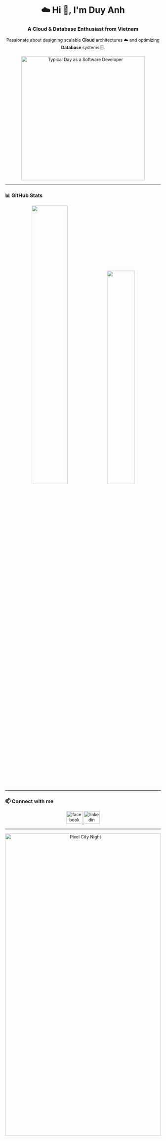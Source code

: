 <h1 align="center">☁️ Hi 👋, I'm Duy Anh</h1>
<h3 align="center">A Cloud & Database Enthusiast from Vietnam</h3>

<p align="center">
  Passionate about designing scalable <strong>Cloud</strong> architectures ☁️ and optimizing <strong>Database</strong> systems 🗄️.
</p>

<!-- GIF mở đầu -->
<p align="center">
  <img src="https://github.com/user-attachments/assets/17521bbc-e79f-4026-a27d-bf4737db03ea" 
       alt="Typical Day as a Software Developer" width="400"/>
</p>

---

### 📊 GitHub Stats
<div align="center">
  <img width="48%" src="https://github-readme-stats.vercel.app/api?username=duyanhdinh03&count_private=true&show_icons=true&theme=tokyonight&rank_icon=github&border_radius=10"/>
  <img width="42%" src="https://github-readme-stats.vercel.app/api/top-langs/?username=duyanhdinh03&theme=tokyonight&layout=compact&langs_count=8&hide_border=false"/>
</div>

---

### 📫 Connect with me
<p align="center">
  <a href="https://www.facebook.com/d.anhh.171/" target="_blank">
    <img src="https://raw.githubusercontent.com/maurodesouza/profile-readme-generator/master/src/assets/icons/social/facebook/default.svg" 
         width="52" height="40" alt="facebook logo"  />
  </a>
  <a href="https://www.linkedin.com/in/dinh-duy-anh-9536422a4/" target="_blank">
    <img src="https://raw.githubusercontent.com/maurodesouza/profile-readme-generator/master/src/assets/icons/social/linkedin/default.svg" 
         width="52" height="40" alt="linkedin logo"  />
  </a>
</p>

---

<!-- Pixel City Night Panorama -->
<p align="center">
  <img src="https://github.com/user-attachments/assets/35a050d5-710d-4a92-bbee-100accdaa98d" 
       alt="Pixel City Night" width="100%" height="50%"/>
</p>
